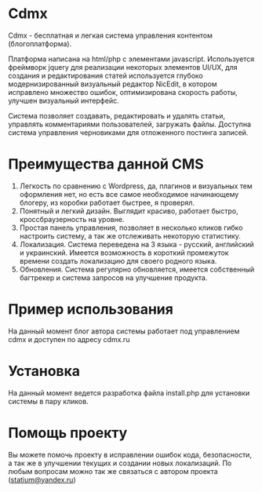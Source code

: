 # Cdmx
Cdmx - бесплатная и легкая система управления контентом (блогоплатформа).

Платформа написана на html/php с элементами javascript. Используется фреймворк jquery для реализации некоторых элементов UI/UX, для создания и редактирования статей используется глубоко модернизированный визуальный редактор NicEdit, в котором исправлено множество ошибок, оптимизирована скорость работы, улучшен визуальный интерфейс.

Система позволяет создавать, редактировать и удалять статьи, управлять комментариями пользователей, загружать файлы. Доступна система управления черновиками для отложенного постинга записей.

# Преимущества данной CMS
1. Легкость по сравнению с Wordpress, да, плагинов и визуальных тем оформления нет, но есть все самое необходимое начинающему блогеру, из коробки работает быстрее, я проверял.
2. Понятный и легкий дизайн. Выглядит красиво, работает быстро, кроссбраузерность на уровне.
3. Простая панель управления, позволяет в несколько кликов гибко настроить систему, а так же отслеживать некоторую статистику.
4. Локализация. Система переведена на 3 языка - русский, английский и украинский. Имеется возможность в короткий промежуток времени создать локализацию для своего родного языка.
5. Обновления. Система регулярно обновляется, имеется собственный багтрекер и система запросов на улучшение продукта.

# Пример использования
На данный момент блог автора системы работает под управлением cdmx и доступен по адресу cdmx.ru

# Установка
На данный момент ведется разработка файла install.php для установки системы в пару кликов.

# Помощь проекту
Вы можете помочь проекту в исправлении ошибок кода, безопасности, а так же в улучшении текущих и создании новых локализаций.
По любым вопросам можно так же связаться с автором проекта (statium@yandex.ru)
